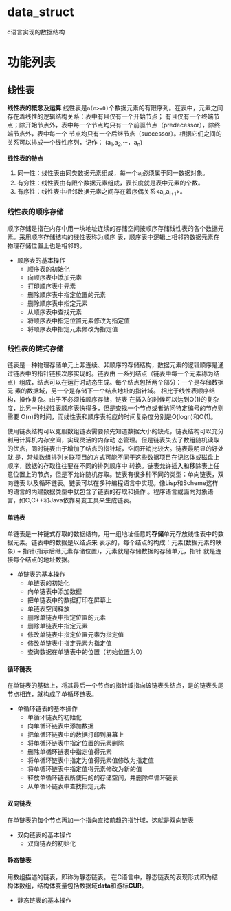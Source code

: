 # data_struct
c语言实现的数据结构
# 功能列表

## 线性表

**线性表的概念及运算**
线性表是`n(n>=0)`个数据元素的有限序列。在表中，元素之间存在着线性的逻辑结构关系：表中有且仅有一个开始节点；
有且仅有一个终端节点；除开始节点外，表中每一个节点均只有一个前驱节点（predecessor），除终端节点外，表中每一个
节点均只有一个后继节点（successor）。根据它们之间的关系可以排成一个线性序列，记作：
(a<sub>1</sub>,a<sub>2</sub>,···，a<sub>n</sub>)

**线性表的特点**
1. 同一性：线性表由同类数据元素组成，每一个a<sub>i</sub>必须属于同一数据对象。
2. 有穷性：线性表由有限个数据元素组成，表长度就是表中元素的个数。
3. 有序性：线性表中相邻数据元素之间存在着序偶关系<a<sub>i</sub>,a<sub>i+1</sub>>。

### 线性表的顺序存储
顺序存储是指在内存中用一块地址连续的存储空间按顺序存储线性表的各个数据元素。采用顺序存储结构的线性表称为顺序
表，顺序表中逻辑上相邻的数据元素在物理存储位置上也是相邻的。
+ 顺序表的基本操作
	- 顺序表的初始化
	- 向顺序表中添加元素
	- 打印顺序表中元素
	- 删除顺序表中指定位置的元素
	- 删除顺序表中指定元素
	- 从顺序表中查找元素
	- 将顺序表中指定位置元素修改为指定值
	- 将顺序表中指定元素修改为指定值
### 线性表的链式存储
链表是一种物理存储单元上非连续、非顺序的存储结构，数据元素的逻辑顺序是通过链表中的指针链接次序实现的。链表由
一系列结点（链表中每一个元素称为结点）组成，结点可以在运行时动态生成。每个结点包括两个部分：一个是存储数据元
素的数据域，另一个是存储下一个结点地址的指针域。 相比于线性表顺序结构，操作复杂。由于不必须按顺序存储，链表
在插入的时候可以达到O(1)的复杂度，比另一种线性表顺序表快得多，但是查找一个节点或者访问特定编号的节点则需要
O(n)的时间，而线性表和顺序表相应的时间复杂度分别是O(logn)和O(1)。

使用链表结构可以克服数组链表需要预先知道数据大小的缺点，链表结构可以充分利用计算机内存空间，实现灵活的内存动
态管理。但是链表失去了数组随机读取的优点，同时链表由于增加了结点的指针域，空间开销比较大。链表最明显的好处就
是，常规数组排列关联项目的方式可能不同于这些数据项目在记忆体或磁盘上顺序，数据的存取往往要在不同的排列顺序中
转换。链表允许插入和移除表上任意位置上的节点，但是不允许随机存取。链表有很多种不同的类型：单向链表，双向链表
以及循环链表。链表可以在多种编程语言中实现。像Lisp和Scheme这样的语言的内建数据类型中就包含了链表的存取和操作
。程序语言或面向对象语言，如C,C++和Java依靠易变工具来生成链表。

#### 单链表
单链表是一种链式存取的数据结构，用一组地址任意的**存储**单元存放线性表中的数据元素。链表中的数据是以结点来
表示的，每个结点的构成：元素(数据元素的映象) + 指针(指示后继元素存储位置)，元素就是存储数据的存储单元，指针
就是连接每个结点的地址数据。
+ 单链表的基本操作
	- 单链表的初始化
	- 向单链表中添加数据
	- 把单链表中的数据打印在屏幕上
	- 单链表空间释放
	- 删除单链表中指定位置的元素
	- 删除单链表中指定元素
	- 修改单链表中指定位置元素为指定值
	- 修改单链表中指定元素为指定值
	- 查询数据在单链表中的位置（初始位置为0）

#### 循环链表
在单链表的基础上，将其最后一个节点的指针域指向该链表头结点，是的链表头尾节点相连，就构成了单循环链表。

+ 单循环链表的基本操作
    - 单循环链表的初始化
    - 向单循环链表中添加数据
    - 把单循环链表中的数据打印到屏幕上
    - 将单循环链表中指定位置的元素删除
    - 删除单循环链表中指定值得元素
    - 将单循环链表中指定为值得元素值修改为指定值
    - 将单循环链表中指定值得元素修改为新的值
    - 释放单循环链表所使用的的存储空间，并删除单循环链表
    - 从单循环链表中查找指定元素

#### 双向链表
在单链表的每个节点再加一个指向直接前趋的指针域，这就是双向链表

+ 双向链表的基本操作
    - 双向链表的初始化
#### 静态链表
用数组描述的链表，即称为静态链表。
在C语言中，静态链表的表现形式即为结构体数组，结构体变量包括数据域**data**和游标**CUR**。
+ 静态链表的基本操作